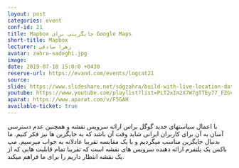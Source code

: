 ```yaml
---
layout: post
categories: event
conf-id: 21
title: Mapbox جایگزینی برای Google Maps
short-title: Mapbox
lecturer: زهرا صادقی
avatar: zahra-sadeghi.jpg
image: 
date: 2019-07-18 15:0:0 +0430
reserve-url: https://evand.com/events/logcat21
source: 
slide: https://www.slideshare.net/sdgzahra/build-with-live-location-data
youtube: https://www.youtube.com/playlist?list=PLT2xIm2X7W7gTTEy77_FZGvoqo3DQcVT-
aparat: https://www.aparat.com/v/F5GAH
available-ticket: true
---
```

با اعمال سیاستهای جدید گوگل براس ارائه سرویس نقشه و همچنین عدم دسترسی آسان به آن برای کاربران ایرانی شاید وقت آن باشد که به جایگزین ها نیز فکر کنیم. ما بدنبال جایگزین مناسب میگردیم و با یک مقایسه تقریبا عادلانه به جواب میرسیم. مپ باکس یک پلتفرم ارائه دهنده سرویس های نقشه است که تقریبا تمام قابلیت هایی که از یک نقشه انتظار داریم را برای ما فراهم میکند.